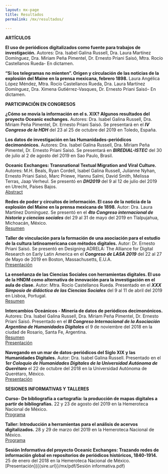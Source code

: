 ```yaml
---
layout: mx-page
title: Resultados
permalink: /mx/resultados/

---
```


**ARTÍCULOS**

**El uso de periódicos digitalizados como fuente para trabajos de investigación.** Autores: Dra. Isabel Galina Russell, Dra. Laura Martínez Domínguez, Dra. Miriam Peña Pimentel, Dr. Ernesto Priani Saisó, Mtra. Rocío Castellanos Rueda- En dictamen.


**“Si los telegramas no mienten”. Origen y circulación de las noticias de la explosión del Maine en la prensa mexicana, febrero 1898.** Laura Angélica López Méndez, Mtra. Rocío Castellanos Rueda, Dra. Laura Martínez Domínguez, Dra. Ximena Gutiérrez-Vasques, Dr. Ernesto Priani Saisó- En dictamen.

**PARTICIPACIÓN EN CONGRESOS**

**¿Cómo se movía la información en el s. XIX? Algunos resultados del proyecto Oceanic exchanges.** Autores: Dra. Isabel Galina Russell, Dra. Miriam Peña Pimentel, Dr. Ernesto Priani Saisó. Se presentará en el ***IV Congreso de la HDH*** del 23 al 25 de octubre del 2019 en Toledo, España.

**Los datos de investigación en las Humanidades-periódicos decimonónicos.** Autores: Dra. Isabel Galina Russell, Dra. Miriam Peña Pimentel, Dr. Ernesto Priani Saisó. Se presentará en ***BIREDIAL-ISTEC*** del 30 de julio al 2 de agosto del 2019 en Sao Paulo, Brasil.

**Oceanic Exchanges: Transnational Textual Migration and Viral Culture.** Autores: M.H. Beals, Ryan Cordell, Isabel Galina Russell, Julianne Nyhan, Ernesto Priani Saisó, Marc Priewe, Hannu Salmi, David Smith, Melissa Terras, Jaap Verheul.  Se presentó en ***DH2019*** del 9 al 12 de julio del 2019 en Utrecht, Países Bajos.  
[Abstract](https://dh2019.adho.org/panels/)

**Redes de poder y circuitos de información. El caso de la noticia de la explosión del Maine en la prensa mexicana de 1898.** Autor: Dra. Laura Martínez Domínguez. Se presentó en el ***4to Congreso internacional de historia y ciencias sociales*** del 29 al 31 de mayo del 2019 en Tlalpujahua, Michoacán, México.  
[Resumen]({{sire.url}}/mx/pdf/Resumen.pdf)

**Taller de vinculación para la formación de una asociación para el estudio de la cultura latinoamericana con métodos digitales.** Autor: Dr. Ernesto Priani Saisó. Se presentó en Designing ADRELA: The Alliance for Digital Research on Early Latin America en el ***Congreso de LASA 2019*** del 22 al 27 de Mayo de 2019 en Boston, Massachusetts, E.U.A.  
[Presentación]({{sire.url}}/mx/pdf/Boston.pdf)

**La enseñanza de las Ciencias Sociales con herramientas digitales. El uso de la HNDM como alternativa de innovación para la investigación en el aula de clase.** Autor: Mtra. Rocío Castellanos Rueda. Presentado en el ***XXX Simposio de didáctica de las Ciencias Sociales*** del 9 al 11 de abril del 2019 en Lisboa, Portugal.  
[Resumen]({{sire.url}}/mx/pdf/Lisboa.pdf)
 
**Intercambios Oceánicos - Minería de datos de periódicos decimonónicos.** Autores: Dra. Isabel Galina Russell, Dra. Miriam Peña Pimentel, Dr. Ernesto Priani Saisó. Presentado en el ***III Congreso Internacional de la Asociación Argentina de Humanidades Digitales*** el 9 de noviembre del 2018 en la ciudad de Rosario, Santa Fe, Argentina.  
[Resumen](https://www.aacademica.org/congreso.aahd2018/tabs/abstracts)  
[Presentación]({{sire.url}}/mx/pdf/Argentina.pdf)
 
**Navegando en un mar de datos-periódicos del Siglo XIX y las Humanidades Digitales.** Autor: Dra. Isabel Galina Russell. Presentado en el ***1er Coloquio de Humanidades Digitales de la Universidad Autónoma de Querétaro*** el 22 de octubre del 2018 en la Universidad Autónoma de Querétaro, México.  
[Presentación]({{sire.url}}/mx/pdf/Querétaro.pdf)
  
**SESIONES INFORMATIVAS Y TALLERES**

**Curso- De bibliografía a cartografía: la producción de mapas digitales a partir de bibliografías.** 22 y 23 de agosto del 2019 en la Hemeroteca Nacional de México.   
[Programa](https://oceanicexchanges.org/mx/noticias/)

**Taller: Introducción a herramientas para el análisis de acervos digitalizados.** 28 y 29 de marzo del 2019 en la Hemeroteca Nacional de México.  
[Programa](https://oceanicexchanges.org/mx/noticias/)

**Sesión Informativa del proyecto Oceanic Exchanges: Trazando redes de información global en repositorios  de periódicos históricos, 1840-1914.** 25 de enero del 2018 en la Hemeroteca Nacional de México.  
[Presentación]({{sire.url}}/mx/pdf/Sesión informativa.pdf)
